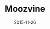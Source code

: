 ---
layout: site
title: "Moozvine"
date: 2015-11-26
categories: [community]
version: 1.4.0
major: 1
minor: 4
patch: 0
slug: moozvine
link: https://www.moozvine.com/catalogue/0/all/all
permalink: /sites/:slug
---